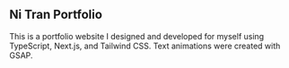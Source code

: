 ## Ni Tran Portfolio

This is a portfolio website I designed and developed for myself using TypeScript, Next.js, and Tailwind CSS.
Text animations were created with GSAP.
